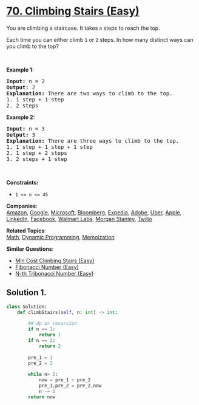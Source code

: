 # [70. Climbing Stairs (Easy)](https://leetcode.com/problems/climbing-stairs/)

<p>You are climbing a staircase. It takes <code>n</code> steps to reach the top.</p>

<p>Each time you can either climb <code>1</code> or <code>2</code> steps. In how many distinct ways can you climb to the top?</p>

<p>&nbsp;</p>
<p><strong>Example 1:</strong></p>

<pre><strong>Input:</strong> n = 2
<strong>Output:</strong> 2
<strong>Explanation:</strong> There are two ways to climb to the top.
1. 1 step + 1 step
2. 2 steps
</pre>

<p><strong>Example 2:</strong></p>

<pre><strong>Input:</strong> n = 3
<strong>Output:</strong> 3
<strong>Explanation:</strong> There are three ways to climb to the top.
1. 1 step + 1 step + 1 step
2. 1 step + 2 steps
3. 2 steps + 1 step
</pre>

<p>&nbsp;</p>
<p><strong>Constraints:</strong></p>

<ul>
	<li><code>1 &lt;= n &lt;= 45</code></li>
</ul>


**Companies**:  
[Amazon](https://leetcode.com/company/amazon), [Google](https://leetcode.com/company/google), [Microsoft](https://leetcode.com/company/microsoft), [Bloomberg](https://leetcode.com/company/bloomberg), [Expedia](https://leetcode.com/company/expedia), [Adobe](https://leetcode.com/company/adobe), [Uber](https://leetcode.com/company/uber), [Apple](https://leetcode.com/company/apple), [LinkedIn](https://leetcode.com/company/linkedin), [Facebook](https://leetcode.com/company/facebook), [Walmart Labs](https://leetcode.com/company/walmart-labs), [Morgan Stanley](https://leetcode.com/company/morgan-stanley), [Twilio](https://leetcode.com/company/twilio)

**Related Topics**:  
[Math](https://leetcode.com/tag/math/), [Dynamic Programming](https://leetcode.com/tag/dynamic-programming/), [Memoization](https://leetcode.com/tag/memoization/)

**Similar Questions**:
* [Min Cost Climbing Stairs (Easy)](https://leetcode.com/problems/min-cost-climbing-stairs/)
* [Fibonacci Number (Easy)](https://leetcode.com/problems/fibonacci-number/)
* [N-th Tribonacci Number (Easy)](https://leetcode.com/problems/n-th-tribonacci-number/)

## Solution 1.

```py
class Solution:
    def climbStairs(self, n: int) -> int:
        
        ## dp or recursion
        if n == 1:
            return 1
        if n == 2:
            return 2
        
        pre_1 = 1
        pre_2 = 2
        
        while n> 2:
            now = pre_1 + pre_2
            pre_1,pre_2 = pre_2,now
            n -= 1
        return now
```